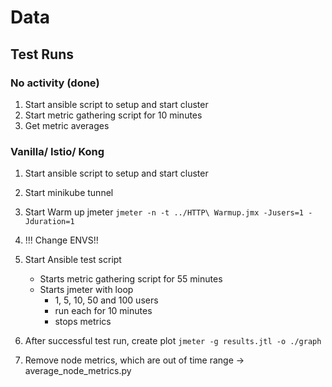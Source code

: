 # Data

## Test Runs

### No activity (done)

1. Start ansible script to setup and start cluster
2. Start metric gathering script for 10 minutes
3. Get metric averages

### Vanilla/ Istio/ Kong

1. Start ansible script to setup and start cluster
2. Start minikube tunnel
3. Start Warm up jmeter `jmeter -n -t ../HTTP\ Warmup.jmx -Jusers=1 -Jduration=1`

4. !!! Change ENVS!!
5. Start Ansible test script
    * Starts metric gathering script for 55 minutes
    * Starts jmeter with loop
        * 1, 5, 10, 50 and 100 users
        * run each for 10 minutes
        * stops metrics

6. After successful test run, create plot `jmeter -g results.jtl -o ./graph`
7. Remove node metrics, which are out of time range -> average_node_metrics.py
